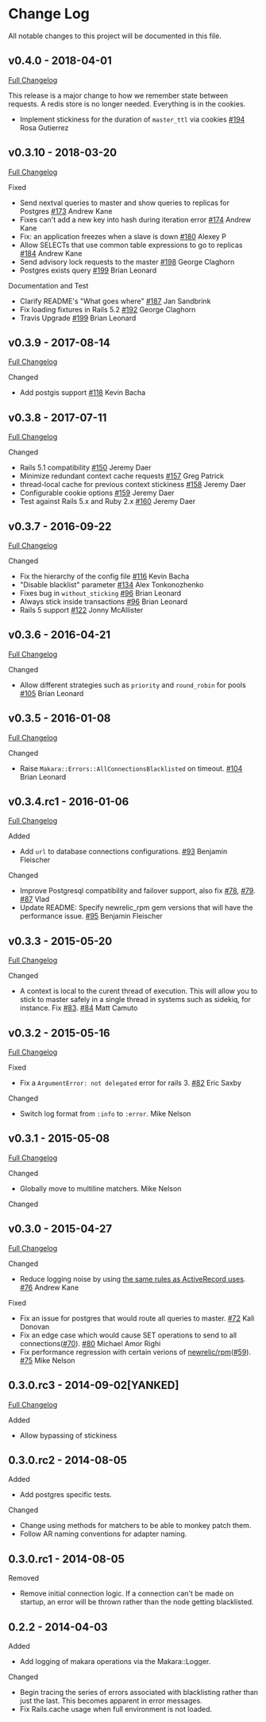 # Change Log
All notable changes to this project will be documented in this file.

## v0.4.0 - 2018-04-01
[Full Changelog](https://github.com/taskrabbit/makara/compare/v0.3.10...v0.4.0)

This release is a major change to how we remember state between requests. A redis store is no longer needed. Everything is in the cookies.
 - Implement stickiness for the duration of `master_ttl` via cookies [#194](https://github.com/taskrabbit/makara/pull/194) Rosa Gutierrez


## v0.3.10 - 2018-03-20
[Full Changelog](https://github.com/taskrabbit/makara/compare/v0.3.9...v0.3.10)

Fixed
- Send nextval queries to master and show queries to replicas for Postgres [#173](https://github.com/taskrabbit/makara/pull/173) Andrew Kane
- Fixes can't add a new key into hash during iteration error [#174](https://github.com/taskrabbit/makara/pull/174) Andrew Kane
- Fix: an application freezes when a slave is down [#180](https://github.com/taskrabbit/makara/pull/180) Alexey P
- Allow SELECTs that use common table expressions to go to replicas [#184](https://github.com/taskrabbit/makara/pull/184) Andrew Kane
- Send advisory lock requests to the master [#198](https://github.com/taskrabbit/makara/pull/198) George Claghorn
- Postgres exists query [#199](https://github.com/taskrabbit/makara/pull/199) Brian Leonard

Documentation and Test
- Clarify README's "What goes where" [#187](https://github.com/taskrabbit/makara/pull/187) Jan Sandbrink
- Fix loading fixtures in Rails 5.2 [#192](https://github.com/taskrabbit/makara/pull/192) George Claghorn
- Travis Upgrade [#199](https://github.com/taskrabbit/makara/pull/199) Brian Leonard

## v0.3.9 - 2017-08-14
[Full Changelog](https://github.com/taskrabbit/makara/compare/v0.3.8...v0.3.9)

Changed
- Add postgis support [#118](https://github.com/taskrabbit/makara/pull/118) Kevin Bacha

## v0.3.8 - 2017-07-11

[Full Changelog](https://github.com/taskrabbit/makara/compare/v0.3.7...v0.3.8)

Changed
- Rails 5.1 compatibility [#150](https://github.com/taskrabbit/makara/pull/150) Jeremy Daer
- Minimize redundant context cache requests [#157](https://github.com/taskrabbit/makara/issues/157) Greg Patrick
- thread-local cache for previous context stickiness [#158](https://github.com/taskrabbit/makara/issues/158)  Jeremy Daer
- Configurable cookie options [#159](https://github.com/taskrabbit/makara/pull/159) Jeremy Daer
- Test against Rails 5.x and Ruby 2.x [#160](https://github.com/taskrabbit/makara/pull/160) Jeremy Daer

## v0.3.7 - 2016-09-22

[Full Changelog](https://github.com/taskrabbit/makara/compare/v0.3.6...v0.3.7)

Changed

- Fix the hierarchy of the config file [#116](https://github.com/taskrabbit/makara/pull/116) Kevin Bacha
- "Disable blacklist" parameter [#134](https://github.com/taskrabbit/makara/pull/134) Alex Tonkonozhenko
- Fixes bug in `without_sticking` [#96](https://github.com/taskrabbit/makara/pull/96) Brian Leonard
- Always stick inside transactions [#96](https://github.com/taskrabbit/makara/pull/96) Brian Leonard
- Rails 5 support [#122](https://github.com/taskrabbit/makara/pull/122) Jonny McAllister

## v0.3.6 - 2016-04-21

[Full Changelog](https://github.com/taskrabbit/makara/compare/v0.3.5...v0.3.6)

Changed

- Allow different strategies such as `priority` and `round_robin` for pools [#105](https://github.com/taskrabbit/makara/pull/105) Brian Leonard


## v0.3.5 - 2016-01-08

[Full Changelog](https://github.com/taskrabbit/makara/compare/v0.3.4.rc1...v0.3.5)

Changed

- Raise `Makara::Errors::AllConnectionsBlacklisted` on timeout. [#104](https://github.com/taskrabbit/makara/pull/104) Brian Leonard

## v0.3.4.rc1 - 2016-01-06

[Full Changelog](https://github.com/taskrabbit/makara/compare/v0.3.3...v0.3.4.rc1)

Added

- Add `url` to database connections configurations. [#93](https://github.com/taskrabbit/makara/pull/93) Benjamin Fleischer

Changed

- Improve Postgresql compatibility and failover support, also fix [#78](https://github.com/taskrabbit/makara/issues/78), [#79](https://github.com/taskrabbit/makara/issues/79). [#87](https://github.com/taskrabbit/makara/pull/87) Vlad
- Update README: Specify newrelic_rpm gem versions that will have the performance issue. [#95](https://github.com/taskrabbit/makara/pull/95) Benjamin Fleischer

## v0.3.3 - 2015-05-20

[Full Changelog](https://github.com/taskrabbit/makara/compare/v0.3.2...v0.3.3)

Changed

- A context is local to the curent thread of execution. This will allow you to stick to master safely in a single thread in systems such as sidekiq, for instance. Fix [#83](https://github.com/taskrabbit/makara/issues/83). [#84](https://github.com/taskrabbit/makara/pull/84) Matt Camuto

## v0.3.2 - 2015-05-16

[Full Changelog](https://github.com/taskrabbit/makara/compare/v0.3.1...v0.3.2)

Fixed

- Fix a `ArgumentError: not delegated` error for rails 3. [#82](https://github.com/taskrabbit/makara/pull/82) Eric Saxby

Changed

- Switch log format from `:info` to `:error`. Mike Nelson

## v0.3.1 - 2015-05-08

[Full Changelog](https://github.com/taskrabbit/makara/compare/v0.3.0...v0.3.1)

Changed

- Globally move to multiline matchers. Mike Nelson

Changed

## v0.3.0 - 2015-04-27

[Full Changelog](https://github.com/taskrabbit/makara/compare/v0.3.0.rc3...v0.3.0)

Changed

- Reduce logging noise by using [the same rules as ActiveRecord uses](https://github.com/rails/rails/blob/b06f64c3480cd389d14618540d62da4978918af0/activerecord/lib/active_record/log_subscriber.rb#L33). [#76](https://github.com/taskrabbit/makara/pull/76) Andrew Kane

Fixed

- Fix an issue for postgres that would route all queries to master. [#72](https://github.com/taskrabbit/makara/pull/72) Kali Donovan
- Fix an edge case which would cause SET operations to send to all connections([#70](https://github.com/taskrabbit/makara/issues/70)). [#80](https://github.com/taskrabbit/makara/pull/80) Michael Amor Righi
- Fix performance regression with certain verions of [newrelic/rpm](https://github.com/newrelic/rpm)([#59](https://github.com/taskrabbit/makara/issues/59)). [#75](https://github.com/taskrabbit/makara/pull/75) Mike Nelson

## 0.3.0.rc3 - 2014-09-02[YANKED]

[Full Changelog](https://github.com/taskrabbit/makara/compare/v0.3.0.rc2...v0.3.0.rc3)

Added
- Allow bypassing of stickiness

## 0.3.0.rc2 - 2014-08-05
Added
- Add postgres specific tests.

Changed
- Change using methods for matchers to be able to monkey patch them.
- Follow AR naming conventions for adapter naming.

## 0.3.0.rc1 - 2014-08-05
Removed
- Remove initial connection logic. If a connection can't be made on startup, an error will be thrown rather than the node getting blacklisted.


## 0.2.2 - 2014-04-03
Added
- Add logging of makara operations via the Makara::Logger.

Changed
- Begin tracing the series of errors associated with blacklisting rather than just the last. This becomes apparent in error messages.
- Fix Rails.cache usage when full environment is not loaded.
